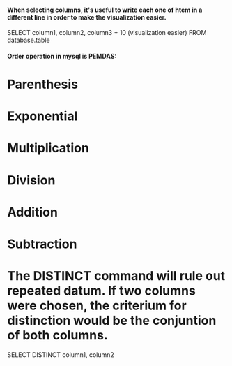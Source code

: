 #### When selecting columns, it's useful to write each one of htem in a different line in order to make the visualization easier.

SELECT column1,
column2,
column3 + 10 (visualization easier)
FROM database.table


#### Order operation in mysql is PEMDAS:
# Parenthesis
# Exponential
# Multiplication
# Division
# Addition
# Subtraction

# The DISTINCT command will rule out repeated datum. If two columns were chosen, the criterium for distinction would be the conjuntion of both columns.

SELECT DISTINCT column1, column2 


